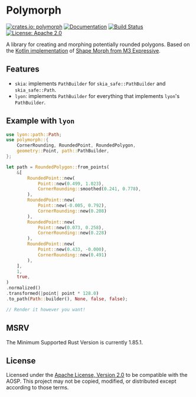 # Polymorph

[![crates.io: polymorph](https://img.shields.io/crates/v/polymorph.svg?style=for-the-badge)](https://crates.io/crates/polymorph)
[![Documentation](https://img.shields.io/docsrs/polymorph.svg?style=for-the-badge)](https://docs.rs/polymorph)
[![Build Status](https://img.shields.io/github/actions/workflow/status/Aiving/polymorph/CI.yml.svg?style=for-the-badge)](https://github.com/Aiving/polymorph/actions)
[![License: Apache 2.0](https://img.shields.io/badge/License-Apache_2.0-634f7d.svg?style=for-the-badge)](LICENSE)

A library for creating and morphing potentially rounded polygons. Based on the [Kotlin implementation](https://android.googlesource.com/platform/frameworks/support/+/refs/heads/androidx-main/graphics/graphics-shapes) of [Shape Morph from M3 Expressive](https://m3.material.io/styles/shape/shape-morph).

## Features

- `skia`: implements `PathBuilder` for `skia_safe::PathBuilder` and `skia_safe::Path`.
- `lyon`: implements `PathBuilder` for everything that implements `lyon`'s `PathBuilder`.

## Example with `lyon`

```rust
use lyon::path::Path;
use polymorph::{
    CornerRounding, RoundedPoint, RoundedPolygon,
    geometry::Point, path::PathBuilder,
};

let path = RoundedPolygon::from_points(
    &[
        RoundedPoint::new(
            Point::new(0.499, 1.023),
            CornerRounding::smoothed(0.241, 0.778),
        ),
        RoundedPoint::new(
            Point::new(-0.005, 0.792),
            CornerRounding::new(0.208)
        ),
        RoundedPoint::new(
            Point::new(0.073, 0.258),
            CornerRounding::new(0.228)
        ),
        RoundedPoint::new(
            Point::new(0.433, -0.000),
            CornerRounding::new(0.491)
        ),
    ],
    1,
    true,
)
.normalized()
.transformed(|point| point * 128.0)
.to_path(Path::builder(), None, false, false);

// Render it however you want!
```

## MSRV

The Minimum Supported Rust Version is currently 1.85.1.

## License

Licensed under the [Apache License, Version 2.0](http://www.apache.org/licenses/LICENSE-2.0) to be compatible with the AOSP. This project may not be copied, modified, or distributed except according to those terms.
